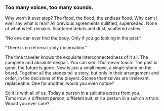### Too many voices, too many sounds. 

Why won’t it ever stop? The flood, the flood, the endless flood. Why can’t I ever say what is real? All previous agreements nullified, superseded. None of what is left remains. Scattered debris and dust, scattered ashes.

“No one can ever find the body. Only if you go looking in the past.”

“There is no retrieval, only observation.”

The time traveler knows the exquisite interconnectedness of it all. The complete and absolute despair. You can see it but never touch. The past is gone, the future is gone. Now is just a small move, a single stone on the board. Together all the stones tell a story, but only in their arrangement and order, in the decisions of the players. Stones themselves are irrelevant, replaceable. One for another, would you even notice?

So it is with all of us. Today a person in a suit sits across from you. Tomorrow, a different person, different suit, still a person in a suit on a train. Would you ever care?